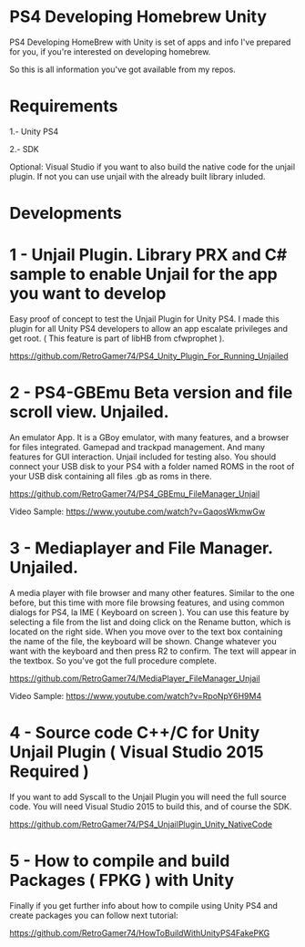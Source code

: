 # PS4 Developing Homebrew Unity
PS4 Developing HomeBrew with Unity is set of apps and info I've prepared for you, if you're interested on developing homebrew.

So this is all information you've got available from my repos.

Requirements
============

1.- Unity PS4

2.- SDK

Optional: Visual Studio if you want to also build the native code for the unjail plugin. If not you can use unjail with the already built library inluded.


Developments
============

1 - Unjail Plugin. Library PRX and C# sample to enable Unjail for the app you want to develop
=========================================================================================

Easy proof of concept to test the Unjail Plugin for Unity PS4. I made this plugin for all Unity PS4 developers to allow an app escalate privileges and get root. ( This feature is part of libHB from cfwprophet ).

https://github.com/RetroGamer74/PS4_Unity_Plugin_For_Running_Unjailed

2 - PS4-GBEmu Beta version and file scroll view. Unjailed.
==========================================================

An emulator App. It is a GBoy emulator, with many features, and a browser for files integrated. Gamepad and trackpad management. And many features for GUI interaction. Unjail included for testing also. You should connect your USB disk to your PS4 with a folder named ROMS in the root of your USB disk containing all files .gb as roms in there.

https://github.com/RetroGamer74/PS4_GBEmu_FileManager_Unjail

Video Sample: https://www.youtube.com/watch?v=GaqosWkmwGw

3 - Mediaplayer and File Manager. Unjailed.
===========================================

A media player with file browser and many other features. Similar to the one before, but this time with more file browsing features, and using common dialogs for PS4, la IME ( Keyboard on screen ). You can use this feature by selecting a file from the list and doing click on the Rename button, which is located on the right side. When you move over to the text box containing the name of the file, the keyboard will be shown. Change whatever you want with the keyboard and then press R2 to confirm. The text will appear in the textbox. So you've got the full procedure complete.

https://github.com/RetroGamer74/MediaPlayer_FileManager_Unjail

Video Sample: https://www.youtube.com/watch?v=RpoNpY6H9M4

4 - Source code C++/C for Unity Unjail Plugin ( Visual Studio 2015 Required )
=============================================================================

If you want to add Syscall to the Unjail Plugin you will need the full source code. You will need Visual Studio 2015 to build this, and of course the SDK.

https://github.com/RetroGamer74/PS4_UnjailPlugin_Unity_NativeCode


5 - How to compile and build Packages ( FPKG ) with Unity
=========================================================

Finally if you get further info about how to compile using Unity PS4 and create packages you can follow next tutorial:

https://github.com/RetroGamer74/HowToBuildWithUnityPS4FakePKG
